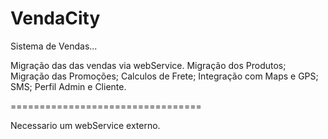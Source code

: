 VendaCity
=================================
Sistema de Vendas...

Migração das das vendas via webService.
Migração dos Produtos;
Migração das Promoções;
Calculos de Frete;
Integração com Maps e GPS;
SMS;
Perfil Admin e Cliente.

=================================

Necessario um webService externo.